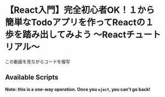 # 【React入門】完全初心者OK！１から簡単なTodoアプリを作ってReactの１歩を踏み出してみよう 〜Reactチュートリアル〜

この動画を見ながらコードを複写

## Available Scripts



**Note: this is a one-way operation. Once you `eject`, you can't go back!**

